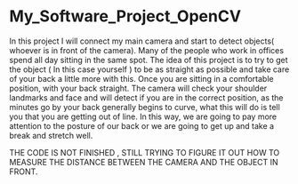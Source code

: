 # My_Software_Project_OpenCV
In this project I will connect my main camera and start to detect objects( whoever is in front of the camera). Many of the people who work in offices spend all day sitting in the same spot. The idea of ​​this project is to try to get the object ( In this case yourself ) to be as straight as possible and take care of your back a little more with this.  Once you are  sitting in a comfortable position, with your back straight. The camera will check your shoulder landmarks and face and will detect if you are  in the correct position, as the minutes go by your back generally begins to curve, what this will do is tell you that you are getting out of line. In this way, we are going to pay more attention to the posture of our back or we are going to get up and take a break and stretch well.


THE CODE IS NOT FINISHED , STILL TRYING TO FIGURE IT OUT HOW TO MEASURE THE DISTANCE BETWEEN THE CAMERA AND THE OBJECT IN FRONT.

